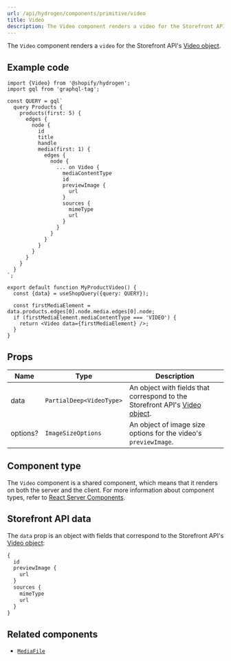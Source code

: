 ```yaml
---
url: /api/hydrogen/components/primitive/video
title: Video
description: The Video component renders a video for the Storefront API's Video object.
---
```


The `Video` component renders a `video` for the Storefront API's [Video object](/api/storefront/reference/products/video).

## Example code

```tsx
import {Video} from '@shopify/hydrogen';
import gql from 'graphql-tag';

const QUERY = gql`
  query Products {
    products(first: 5) {
      edges {
        node {
          id
          title
          handle
          media(first: 1) {
            edges {
              node {
                ... on Video {
                  mediaContentType
                  id
                  previewImage {
                    url
                  }
                  sources {
                    mimeType
                    url
                  }
                }
              }
            }
          }
        }
      }
    }
  }
`;

export default function MyProductVideo() {
  const {data} = useShopQuery({query: QUERY});

  const firstMediaElement = data.products.edges[0].node.media.edges[0].node;
  if (firstMediaElement.mediaContentType === 'VIDEO') {
    return <Video data={firstMediaElement} />;
  }
}
```

## Props

| Name     | Type                                        | Description                                                                                                         |
| -------- | ------------------------------------------- | ------------------------------------------------------------------------------------------------------------------- |
| data     | <code>PartialDeep&#60;VideoType&#62;</code> | An object with fields that correspond to the Storefront API's [Video object](/api/storefront/latest/objects/video). |
| options? | <code>ImageSizeOptions</code>               | An object of image size options for the video's `previewImage`.                                                     |

## Component type

The `Video` component is a shared component, which means that it renders on both the server and the client. For more information about component types, refer to [React Server Components](/custom-storefronts/hydrogen/framework/react-server-components).

## Storefront API data

The `data` prop is an object with fields that correspond to the Storefront API's [Video object](/api/storefront/latest/objects/video):

```graphql
{
  id
  previewImage {
    url
  }
  sources {
    mimeType
    url
  }
}
```

## Related components

- [`MediaFile`](/api/hydrogen/components/primitive/mediafile)
